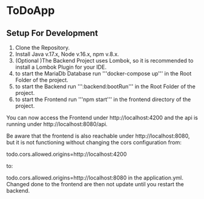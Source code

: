 # ToDoApp

## Setup For Development

1. Clone the Repository.
2. Install Java v.17.x, Node v.16.x, npm v.8.x.
3. (Optional )The Backend Project uses Lombok, so it is recommended to install a Lombok Plugin for your IDE.
4. to start the MariaDb Database run '''docker-compose up''' in the Root Folder of the project.
5. to start the Backend run ''':backend:bootRun''' in the Root Folder of the project.
6. to start the Frontend run '''npm start''' in the frontend directory of the project.

You can now access the Frontend under http://localhost:4200 and the api is running under http://localhost:8080/api.

Be aware that the frontend is also reachable under http://localhost:8080, but it is not functioning without changing the cors configuration from:

todo.cors.allowed.origins=http://localhost:4200

to:

todo.cors.allowed.origins=http://localhost:8080
in the application.yml. Changed done to the frontend are then not update until you restart the backend.
